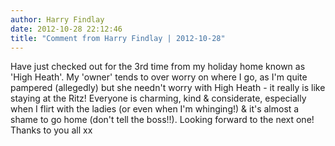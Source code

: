 ```yaml
---
author: Harry Findlay
date: 2012-10-28 22:12:46
title: "Comment from Harry Findlay | 2012-10-28"
---
```

Have just checked out for the 3rd time from my holiday home known as 'High Heath'. My 'owner' tends to over worry on where I go, as I'm quite pampered (allegedly) but she needn't worry with High Heath - it really is like staying at the Ritz! Everyone is charming, kind &amp; considerate, especially when I flirt with the ladies (or even when I'm whinging!) &amp; it's almost a shame to go home (don't tell the boss!!). Looking forward to the next one! Thanks to you all xx


